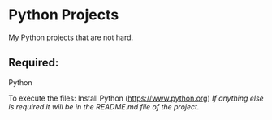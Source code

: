# Python Projects
My Python projects that are not hard.

## Required:
Python

To execute the files: 
Install Python (https://www.python.org)
*If anything else is required it will be in the README.md file of the project.*
